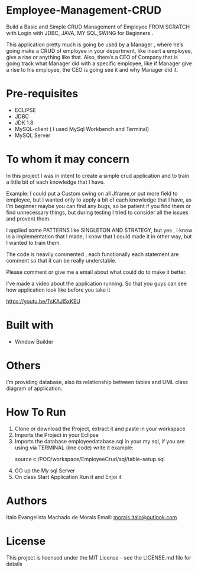 # Employee-Management-CRUD
Build a Basic and Simple CRUD Management of Employee FROM SCRATCH with Login with JDBC, JAVA, MY SQL,SWING for Beginners .

This application pretty much is going be used by a Manager , where he’s going  make a CRUD of employee in your department, like insert a employee,  give a rise or anything like that. Also, there’s a CEO of Company that is going track what Manager did with a specific employee, like if Manager give a rise to his employee, the CEO  is going see it and why Manager did it.


# Pre-requisites
* ECLIPSE
* JDBC
* JDK 1.8
* MySQL-client ( I used MySql Workbench and Terminal)
* MySQL Server

# To whom it may concern
In this project I was in intent to create a simple crud application and to train a little bit of each  knowledge that I have. 

Example: I could put a Custom swing  on all Jframe,or put  more  field to employee, but  I wanted  only to apply a bit of each knowledge that I have, as I’m beginner  maybe you can find any bugs, so be patient if you find them or find unnecessary things, but during testing I tried to consider all the issues and prevent them.

I applied some PATTERNS like SINGLETON AND STRATEGY, but yes , I know in a implementation that I made, I know that I could made it in other way, but I wanted  to train them.

The code is heavily commented , each functionally each statement are comment so that it can be really understable.

 Please comment or give me a email about what could do to make it better.

I've made a video about the application running. So that  you guys can see how application look like before you take it

https://youtu.be/TsKAJl5xKEU

# Built with
* Window Builder

# Others
I’m providing  database, also its relationship between tables and UML class diagram of application.

# How To Run
<html>
<body>
<ol>
<li>Clone or download the Project, extract it and paste in your workspace</li>
<li>Imports the Project in your Eclipse</li>
<li>Imports the database employeedatabase.sql in your my sql, if you are using via TERMINAL (line code) write it example:
 <p> source c:/POO/workspace/EmployeeCrud/sql/table-setup.sql</p></li>
 <li>GO up the My sql Server</li>
 <li>On class Start Application Run it and Enjoi it</li>
</ol>
</body>
</html>


# Authors
Italo Evangelista Machado de Morais 
Email: morais.italo@outlook.com

# License
This project is licensed under the MIT License - see the LICENSE.md file for details
